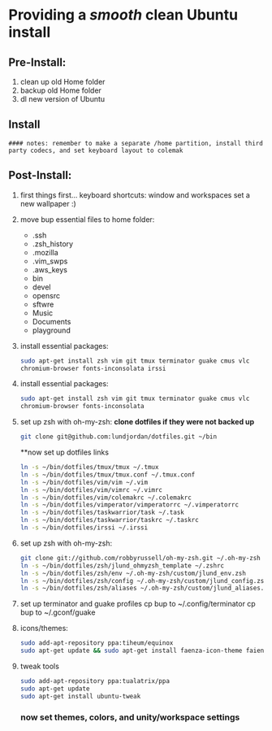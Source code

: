 # Providing a *smooth* clean Ubuntu install 

## Pre-Install:

1. clean up old Home folder
2. backup old Home folder
3. dl new version of Ubuntu

## Install
    #### notes: remember to make a separate /home partition, install third
    party codecs, and set keyboard layout to colemak

## Post-Install:

1. first things first...
    keyboard shortcuts: window and workspaces
    set a new wallpaper :)

1. move bup essential files to home folder:
    - .ssh
    - .zsh_history
    - .mozilla
    - .vim_swps
    - .aws_keys
    - bin
    - devel
    - opensrc
    - sftwre
    - Music
    - Documents
    - playground

1. install essential packages:
    ```zsh
    sudo apt-get install zsh vim git tmux terminator guake cmus vlc
    chromium-browser fonts-inconsolata irssi 
    ```

1. install essential packages:
    ```zsh
    sudo apt-get install zsh vim git tmux terminator guake cmus vlc
    chromium-browser fonts-inconsolata
    ```

1. set up zsh with oh-my-zsh:
    **clone dotfiles if they were not backed up**
    ```zsh
    git clone git@github.com:lundjordan/dotfiles.git ~/bin
    ```

    **now set up dotfiles links
    ```zsh
    ln -s ~/bin/dotfiles/tmux/tmux ~/.tmux
    ln -s ~/bin/dotfiles/tmux/tmux.conf ~/.tmux.conf
    ln -s ~/bin/dotfiles/vim/vim ~/.vim
    ln -s ~/bin/dotfiles/vim/vimrc ~/.vimrc
    ln -s ~/bin/dotfiles/vim/colemakrc ~/.colemakrc
    ln -s ~/bin/dotfiles/vimperator/vimperatorrc ~/.vimperatorrc
    ln -s ~/bin/dotfiles/taskwarrior/task ~/.task
    ln -s ~/bin/dotfiles/taskwarrior/taskrc ~/.taskrc
    ln -s ~/bin/dotfiles/irssi ~/.irssi
    ```

1. set up zsh with oh-my-zsh:
    ```zsh
    git clone git://github.com/robbyrussell/oh-my-zsh.git ~/.oh-my-zsh
    ln -s ~/bin/dotfiles/zsh/jlund_ohmyzsh_template ~/.zshrc
    ln -s ~/bin/dotfiles/zsh/env ~/.oh-my-zsh/custom/jlund_env.zsh
    ln -s ~/bin/dotfiles/zsh/config ~/.oh-my-zsh/custom/jlund_config.zsh
    ln -s ~/bin/dotfiles/zsh/aliases ~/.oh-my-zsh/custom/jlund_aliases.zsh
    ```

1. set up terminator and guake profiles
    cp bup to ~/.config/terminator
    cp bup to ~/.gconf/guake

1. icons/themes:
    ```zsh
    sudo add-apt-repository ppa:tiheum/equinox
    sudo apt-get update && sudo apt-get install faenza-icon-theme faience-* 
    ```

1. tweak tools
    ```zsh
    sudo add-apt-repository ppa:tualatrix/ppa
    sudo apt-get update
    sudo apt-get install ubuntu-tweak
    ```
    ### now set themes, colors, and unity/workspace settings



